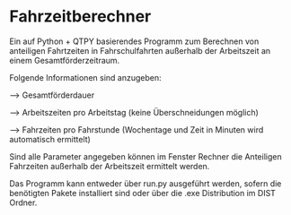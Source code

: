 # Fahrzeitberechner
Ein auf Python + QTPY basierendes Programm zum Berechnen von anteiligen Fahrtzeiten in Fahrschulfahrten außerhalb der Arbeitszeit an einem Gesamtförderzeitraum.

Folgende Informationen sind anzugeben:

--> Gesamtförderdauer

--> Arbeitszeiten pro Arbeitstag (keine Überschneidungen möglich)

--> Fahrzeiten pro Fahrstunde (Wochentage und Zeit in Minuten wird automatisch ermittelt)

Sind alle Parameter angegeben können im Fenster Rechner die Anteiligen Fahrzeiten außerhalb der Arbeitszeit ermittelt werden.

Das Programm kann entweder über run.py ausgeführt werden, sofern die benötigten Pakete installiert sind oder über die .exe Distribution im DIST Ordner.
